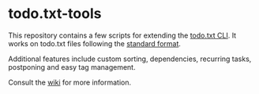 todo.txt-tools
==============

This repository contains a few scripts for extending the [todo.txt CLI][1]. It
works on todo.txt files following the [standard format][2].

Additional features include custom sorting, dependencies, recurring tasks,
postponing and easy tag management.

Consult the [wiki][3] for more information.

[1]: https://github.com/ginatrapani/todo.txt-cli
[2]: https://github.com/ginatrapani/todo.txt-cli/wiki/The-Todo.txt-Format
[3]: https://github.com/bram85/todo.txt-tools/wiki
